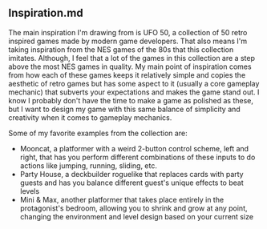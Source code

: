 ## Inspiration.md
The main inspiration I'm drawing from is UFO 50, a collection of 50 retro
inspired games made by modern game developers. That also means I'm taking 
inspiration from the NES games of the 80s that this collection imitates. 
Although, I feel that a lot of the games in this collection are a step above
the most NES games in quality. My main point of inspiration comes from how each of 
these games keeps it relatively simple and copies the aesthetic of retro games 
but has some aspect to it (usually a core gameplay mechanic) that subverts your 
expectations and makes the game stand out. I know I probably don't have the
time to make a game as polished as these, but I want to design my game with this 
same balance of simplicity and creativity when it comes to gameplay mechanics. 

Some of my favorite examples from the collection are:
- Mooncat, a platformer with a weird 2-button control scheme, left and right, 
that has you perform different combinations of these inputs to do actions
like jumping, running, sliding, etc.
- Party House, a deckbuilder roguelike that replaces cards with party guests and
has you balance different guest's unique effects to beat levels
- Mini & Max, another platformer that takes place entirely in the protagonist's
bedroom, allowing you to shrink and grow at any point, changing the environment 
and level design based on your current size
